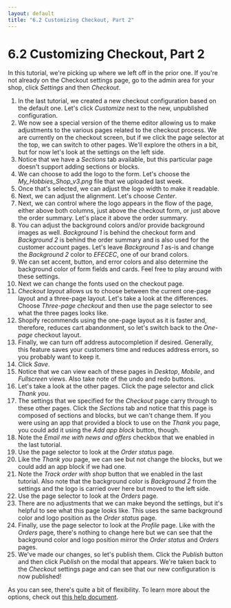 ```yaml
---
layout: default
title: "6.2 Customizing Checkout, Part 2"
---
```


# 6.2 Customizing Checkout, Part 2

In this tutorial, we're picking up where we left off in the prior one. If you're not already on the Checkout settings page, go to the admin area for your shop, click _Settings_ and then _Checkout_.

1. In the last tutorial, we created a new checkout configuration based on the default one. Let's click _Customize_ next to the new, unpublished configuration.
2. We now see a special version of the theme editor allowing us to make adjustments to the various pages related to the checkout process. We are currently on the checkout screen, but if we click the page selector at the top, we can switch to other pages. We'll explore the others in a bit, but for now let's look at the settings on the left side.
3. Notice that we have a _Sections_ tab available, but this particular page doesn't support adding sections or blocks.
4. We can choose to add the logo to the form. Let's choose the _My_Hobbies_Shop_v3.png_ file that we uploaded last week.
5. Once that's selected, we can adjust the logo width to make it readable.
6. Next, we can adjust the alignment. Let's choose _Center_.
7. Next, we can control where the logo appears in the flow of the page, either above both columns, just above the checkout form, or just above the order summary. Let's place it above the order summary.
8. You can adjust the background colors and/or provide background images as well. _Background 1_ is behind the checkout form and _Background 2_ is behind the order summary and is also used for the customer account pages. Let's leave _Background 1_ as-is and change the _Background 2_ color to _EFECEC_, one of our brand colors.
9. We can set accent, button, and error colors and also determine the background color of form fields and cards. Feel free to play around with these settings.
10. Next we can change the fonts used on the checkout page.
11. _Checkout layout_ allows us to choose between the current one-page layout and a three-page layout. Let's take a look at the differences. Choose _Three-page checkout_ and then use the page selector to see what the three pages looks like.
12. Shopify recommends using the one-page layout as it is faster and, therefore, reduces cart abandonment, so let's switch back to the _One-page_ checkout layout.
13. Finally, we can turn off address autocompletion if desired. Generally, this feature saves your customers time and reduces address errors, so you probably want to keep it.
14. Click _Save_.
15. Notice that we can view each of these pages in _Desktop_, _Mobile_, and _Fullscreen_ views. Also take note of the undo and redo buttons.
16. Let's take a look at the other pages. Click the page selector and click _Thank you_.
17. The settings that we specified for the _Checkout_ page carry through to these other pages. Click the _Sections_ tab and notice that this page is composed of sections and blocks, but we can't change them. If you were using an app that provided a block to use on the _Thank you_ page, you could add it using the _Add app block_ button, though.
18. Note the _Email me with news and offers_ checkbox that we enabled in the last tutorial.
19. Use the page selector to look at the _Order status_ page.
20. Like the _Thank you_ page, we can see but not change the blocks, but we could add an app block if we had one.
21. Note the _Track order with shop_ button that we enabled in the last tutorial. Also note that the background color is _Background 2_ from the settings and the logo is carried over here but moved to the left side.
22. Use the page selector to look at the _Orders_ page.
23. There are no adjustments that we can make beyond the settings, but it's helpful to see what this page looks like. This uses the same background color and logo position as the _Order status_ page.
24. Finally, use the page selector to look at the _Profile_ page. Like with the _Orders_ page, there's nothing to change here but we can see that the background color and logo position mirror the _Order status_ and _Orders_ pages.
25. We've made our changes, so let's publish them. Click the _Publish_ button and then click _Publish_ on the modal that appears. We're taken back to the _Checkout_ settings page and can see that our new configuration is now published!

As you can see, there's quite a bit of flexibility. To learn more about the options, check out [this help document](https://help.shopify.com/en/manual/checkout-settings/customize-checkout-configurations/checkout-editor).
